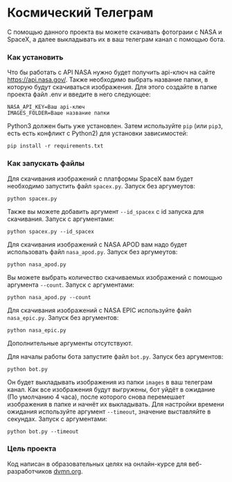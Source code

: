 # Космический Телеграм

C помощью данного проекта вы можете скачивать фотограии с NASA и SpaceX, а далее выкладывать их в ваш телеграм канал с помощью бота.

### Как установить

Что бы работать с API NASA нужно будет получить api-ключ на сайте https://api.nasa.gov/.
Также необходимо выбрать название папки, в которую будут скачиваться изображения.
Для этого создайте в папке проекта файл .env и введите в него следующее:
```dotenv
NASA_API_KEY=Ваш api-ключ
IMAGES_FOLDER=Ваше название папки
```

Python3 должен быть уже установлен. 
Затем используйте `pip` (или `pip3`, есть есть конфликт с Python2) для установки зависимостей:
```
pip install -r requirements.txt
```

### Как запускать файлы

Для скачивания изображений с платформы SpaceX вам будет необходимо запустить файл `spacex.py`. Запуск без аргумеyтов:

```
python spacex.py 
```

Также вы можете добавить аргумент `--id_spacex` с id запуска для скачивания. Запуск с аргументами:

```
python spacex.py --id_spacex 
```

Для скачивания изображений с NASA APOD вам надо будет использовать файл `nasa_apod.py`. Запуск без аргумеyтов:

```
python nasa_apod.py
```

Вы можете выбрать количество скачиваемых изображений с помощью аргумента `--count`. Запуск с аргументами:

```
python nasa_apod.py --count
```


Для скачивания изображений с NASA EPIC используйте файл `nasa_epic.py`. Запуск без аргументов:

```
python nasa_epic.py
```

Дополнительные аргументы отсутствуют.

Для началы работы бота запустите файл `bot.py`. Запуск без аргументов:

```
python bot.py
```
Он будет выкладывать изображения из папки `images` в ваш телеграм канал. Как все изображения будут выгружены, бот уйдёт в ожидание (По умолчанию 4 часа), после которого снова перемешает изображения в папке и начнёт их выкладывать. Для настройки времени ожидания используйте аргумент `--timeout`, значение выставляйте в секундах. Запуск с аргументами:

```
python bot.py --timeout
```


### Цель проекта

Код написан в образовательных целях на онлайн-курсе для веб-разработчиков [dvmn.org](https://dvmn.org/).